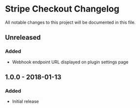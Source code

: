 # Stripe Checkout Changelog

All notable changes to this project will be documented in this file.

## Unreleased

### Added
- Webhook endpoint URL displayed on plugin settings page

## 1.0.0 - 2018-01-13
### Added
- Initial release
